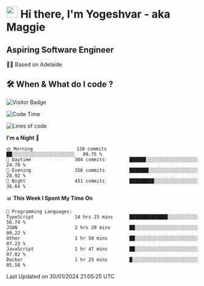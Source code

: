 <h1><img src="https://emojis.slackmojis.com/emojis/images/1531849430/4246/blob-sunglasses.gif?1531849430" width="30"/> Hi there, I'm Yogeshvar - aka Maggie</h1>

## Aspiring Software Engineer
🏂🏻  Based on Adelaide 

## 🛠 When & What do I code ?  

![Visitor Badge](https://visitor-badge.feriirawann.repl.co?username=yogeshvar&repo=yogeshvar&label=Visitors&style=plastic&color=%23457BFF&contentType=svg)

<!--START_SECTION:waka-->
![Code Time](http://img.shields.io/badge/Code%20Time-2%2C649%20hrs%2016%20mins-blue)

![Lines of code](https://img.shields.io/badge/From%20Hello%20World%20I%27ve%20Written-4.1%20million%20lines%20of%20code-blue)

**I'm a Night 🦉** 

```text
🌞 Morning                120 commits         ██░░░░░░░░░░░░░░░░░░░░░░░   09.75 % 
🌆 Daytime                304 commits         ██████░░░░░░░░░░░░░░░░░░░   24.70 % 
🌃 Evening                356 commits         ███████░░░░░░░░░░░░░░░░░░   28.92 % 
🌙 Night                  451 commits         █████████░░░░░░░░░░░░░░░░   36.64 % 
```


📊 **This Week I Spent My Time On** 

```text
💬 Programming Languages: 
TypeScript               14 hrs 25 mins      ██████████████░░░░░░░░░░░   56.74 % 
JSON                     2 hrs 20 mins       ██░░░░░░░░░░░░░░░░░░░░░░░   09.22 % 
Other                    1 hr 50 mins        ██░░░░░░░░░░░░░░░░░░░░░░░   07.23 % 
JavaScript               1 hr 47 mins        ██░░░░░░░░░░░░░░░░░░░░░░░   07.02 % 
Docker                   1 hr 25 mins        █░░░░░░░░░░░░░░░░░░░░░░░░   05.58 % 
```


 Last Updated on 30/01/2024 21:05:25 UTC
<!--END_SECTION:waka-->

